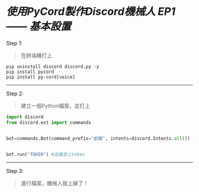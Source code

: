 # ***使用PyCord製作Discord機械人 EP1 —— 基本設置***
Step 1:
>在終端機打上
```
pip uninstall discord discord.py -y
pip install pycord
pip install py-cord[voice]

```
-----------------------------
Step 2:
>建立一個Python檔案，並打上
```py
import discord
from discord.ext import commands


bot=commands.Bot(command_prefix="前綴", intents=discord.Intents.all()) #如不打算用文字指令，可直接把「command_prefix="前綴"」删掉


bot.run("TOKEN") #這裏放上token
```
-----------------------------
Step 3:
>運行檔案，機械人就上線了！
